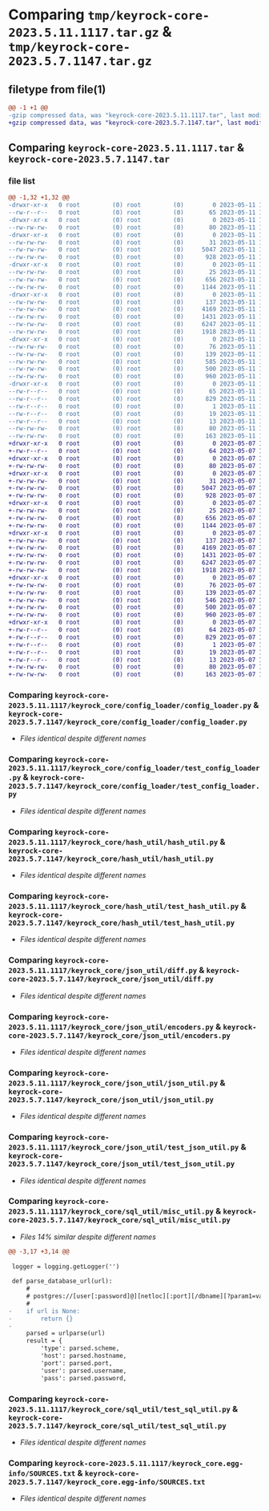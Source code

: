 # Comparing `tmp/keyrock-core-2023.5.11.1117.tar.gz` & `tmp/keyrock-core-2023.5.7.1147.tar.gz`

## filetype from file(1)

```diff
@@ -1 +1 @@
-gzip compressed data, was "keyrock-core-2023.5.11.1117.tar", last modified: Thu May 11 11:17:34 2023, max compression
+gzip compressed data, was "keyrock-core-2023.5.7.1147.tar", last modified: Sun May  7 11:47:31 2023, max compression
```

## Comparing `keyrock-core-2023.5.11.1117.tar` & `keyrock-core-2023.5.7.1147.tar`

### file list

```diff
@@ -1,32 +1,32 @@
-drwxr-xr-x   0 root         (0) root         (0)        0 2023-05-11 11:17:34.028392 keyrock-core-2023.5.11.1117/
--rw-r--r--   0 root         (0) root         (0)       65 2023-05-11 11:17:34.028392 keyrock-core-2023.5.11.1117/PKG-INFO
-drwxr-xr-x   0 root         (0) root         (0)        0 2023-05-11 11:17:34.021058 keyrock-core-2023.5.11.1117/keyrock_core/
--rw-rw-rw-   0 root         (0) root         (0)       80 2023-05-11 11:17:17.000000 keyrock-core-2023.5.11.1117/keyrock_core/__init__.py
-drwxr-xr-x   0 root         (0) root         (0)        0 2023-05-11 11:17:34.023809 keyrock-core-2023.5.11.1117/keyrock_core/config_loader/
--rw-rw-rw-   0 root         (0) root         (0)       31 2023-05-11 11:17:17.000000 keyrock-core-2023.5.11.1117/keyrock_core/config_loader/__init__.py
--rw-rw-rw-   0 root         (0) root         (0)     5047 2023-05-11 11:17:17.000000 keyrock-core-2023.5.11.1117/keyrock_core/config_loader/config_loader.py
--rw-rw-rw-   0 root         (0) root         (0)      928 2023-05-11 11:17:17.000000 keyrock-core-2023.5.11.1117/keyrock_core/config_loader/test_config_loader.py
-drwxr-xr-x   0 root         (0) root         (0)        0 2023-05-11 11:17:34.024725 keyrock-core-2023.5.11.1117/keyrock_core/hash_util/
--rw-rw-rw-   0 root         (0) root         (0)       25 2023-05-11 11:17:17.000000 keyrock-core-2023.5.11.1117/keyrock_core/hash_util/__init__.py
--rw-rw-rw-   0 root         (0) root         (0)      656 2023-05-11 11:17:17.000000 keyrock-core-2023.5.11.1117/keyrock_core/hash_util/hash_util.py
--rw-rw-rw-   0 root         (0) root         (0)     1144 2023-05-11 11:17:17.000000 keyrock-core-2023.5.11.1117/keyrock_core/hash_util/test_hash_util.py
-drwxr-xr-x   0 root         (0) root         (0)        0 2023-05-11 11:17:34.025642 keyrock-core-2023.5.11.1117/keyrock_core/json_util/
--rw-rw-rw-   0 root         (0) root         (0)      137 2023-05-11 11:17:17.000000 keyrock-core-2023.5.11.1117/keyrock_core/json_util/__init__.py
--rw-rw-rw-   0 root         (0) root         (0)     4169 2023-05-11 11:17:17.000000 keyrock-core-2023.5.11.1117/keyrock_core/json_util/diff.py
--rw-rw-rw-   0 root         (0) root         (0)     1431 2023-05-11 11:17:17.000000 keyrock-core-2023.5.11.1117/keyrock_core/json_util/encoders.py
--rw-rw-rw-   0 root         (0) root         (0)     6247 2023-05-11 11:17:17.000000 keyrock-core-2023.5.11.1117/keyrock_core/json_util/json_util.py
--rw-rw-rw-   0 root         (0) root         (0)     1918 2023-05-11 11:17:17.000000 keyrock-core-2023.5.11.1117/keyrock_core/json_util/test_json_util.py
-drwxr-xr-x   0 root         (0) root         (0)        0 2023-05-11 11:17:34.028392 keyrock-core-2023.5.11.1117/keyrock_core/sql_util/
--rw-rw-rw-   0 root         (0) root         (0)       76 2023-05-11 11:17:17.000000 keyrock-core-2023.5.11.1117/keyrock_core/sql_util/__init__.py
--rw-rw-rw-   0 root         (0) root         (0)      139 2023-05-11 11:17:17.000000 keyrock-core-2023.5.11.1117/keyrock_core/sql_util/date_util.py
--rw-rw-rw-   0 root         (0) root         (0)      585 2023-05-11 11:17:17.000000 keyrock-core-2023.5.11.1117/keyrock_core/sql_util/misc_util.py
--rw-rw-rw-   0 root         (0) root         (0)      500 2023-05-11 11:17:17.000000 keyrock-core-2023.5.11.1117/keyrock_core/sql_util/query_util.py
--rw-rw-rw-   0 root         (0) root         (0)      960 2023-05-11 11:17:17.000000 keyrock-core-2023.5.11.1117/keyrock_core/sql_util/test_sql_util.py
-drwxr-xr-x   0 root         (0) root         (0)        0 2023-05-11 11:17:34.022892 keyrock-core-2023.5.11.1117/keyrock_core.egg-info/
--rw-r--r--   0 root         (0) root         (0)       65 2023-05-11 11:17:34.000000 keyrock-core-2023.5.11.1117/keyrock_core.egg-info/PKG-INFO
--rw-r--r--   0 root         (0) root         (0)      829 2023-05-11 11:17:34.000000 keyrock-core-2023.5.11.1117/keyrock_core.egg-info/SOURCES.txt
--rw-r--r--   0 root         (0) root         (0)        1 2023-05-11 11:17:34.000000 keyrock-core-2023.5.11.1117/keyrock_core.egg-info/dependency_links.txt
--rw-r--r--   0 root         (0) root         (0)       19 2023-05-11 11:17:34.000000 keyrock-core-2023.5.11.1117/keyrock_core.egg-info/requires.txt
--rw-r--r--   0 root         (0) root         (0)       13 2023-05-11 11:17:34.000000 keyrock-core-2023.5.11.1117/keyrock_core.egg-info/top_level.txt
--rw-rw-rw-   0 root         (0) root         (0)       80 2023-05-11 11:17:17.000000 keyrock-core-2023.5.11.1117/pyproject.toml
--rw-rw-rw-   0 root         (0) root         (0)      163 2023-05-11 11:17:34.029309 keyrock-core-2023.5.11.1117/setup.cfg
+drwxr-xr-x   0 root         (0) root         (0)        0 2023-05-07 11:47:31.027128 keyrock-core-2023.5.7.1147/
+-rw-r--r--   0 root         (0) root         (0)       64 2023-05-07 11:47:31.027128 keyrock-core-2023.5.7.1147/PKG-INFO
+drwxr-xr-x   0 root         (0) root         (0)        0 2023-05-07 11:47:31.018128 keyrock-core-2023.5.7.1147/keyrock_core/
+-rw-rw-rw-   0 root         (0) root         (0)       80 2023-05-07 11:47:14.000000 keyrock-core-2023.5.7.1147/keyrock_core/__init__.py
+drwxr-xr-x   0 root         (0) root         (0)        0 2023-05-07 11:47:31.022128 keyrock-core-2023.5.7.1147/keyrock_core/config_loader/
+-rw-rw-rw-   0 root         (0) root         (0)       31 2023-05-07 11:47:14.000000 keyrock-core-2023.5.7.1147/keyrock_core/config_loader/__init__.py
+-rw-rw-rw-   0 root         (0) root         (0)     5047 2023-05-07 11:47:14.000000 keyrock-core-2023.5.7.1147/keyrock_core/config_loader/config_loader.py
+-rw-rw-rw-   0 root         (0) root         (0)      928 2023-05-07 11:47:14.000000 keyrock-core-2023.5.7.1147/keyrock_core/config_loader/test_config_loader.py
+drwxr-xr-x   0 root         (0) root         (0)        0 2023-05-07 11:47:31.023128 keyrock-core-2023.5.7.1147/keyrock_core/hash_util/
+-rw-rw-rw-   0 root         (0) root         (0)       25 2023-05-07 11:47:14.000000 keyrock-core-2023.5.7.1147/keyrock_core/hash_util/__init__.py
+-rw-rw-rw-   0 root         (0) root         (0)      656 2023-05-07 11:47:14.000000 keyrock-core-2023.5.7.1147/keyrock_core/hash_util/hash_util.py
+-rw-rw-rw-   0 root         (0) root         (0)     1144 2023-05-07 11:47:14.000000 keyrock-core-2023.5.7.1147/keyrock_core/hash_util/test_hash_util.py
+drwxr-xr-x   0 root         (0) root         (0)        0 2023-05-07 11:47:31.025128 keyrock-core-2023.5.7.1147/keyrock_core/json_util/
+-rw-rw-rw-   0 root         (0) root         (0)      137 2023-05-07 11:47:14.000000 keyrock-core-2023.5.7.1147/keyrock_core/json_util/__init__.py
+-rw-rw-rw-   0 root         (0) root         (0)     4169 2023-05-07 11:47:14.000000 keyrock-core-2023.5.7.1147/keyrock_core/json_util/diff.py
+-rw-rw-rw-   0 root         (0) root         (0)     1431 2023-05-07 11:47:14.000000 keyrock-core-2023.5.7.1147/keyrock_core/json_util/encoders.py
+-rw-rw-rw-   0 root         (0) root         (0)     6247 2023-05-07 11:47:14.000000 keyrock-core-2023.5.7.1147/keyrock_core/json_util/json_util.py
+-rw-rw-rw-   0 root         (0) root         (0)     1918 2023-05-07 11:47:14.000000 keyrock-core-2023.5.7.1147/keyrock_core/json_util/test_json_util.py
+drwxr-xr-x   0 root         (0) root         (0)        0 2023-05-07 11:47:31.027128 keyrock-core-2023.5.7.1147/keyrock_core/sql_util/
+-rw-rw-rw-   0 root         (0) root         (0)       76 2023-05-07 11:47:14.000000 keyrock-core-2023.5.7.1147/keyrock_core/sql_util/__init__.py
+-rw-rw-rw-   0 root         (0) root         (0)      139 2023-05-07 11:47:14.000000 keyrock-core-2023.5.7.1147/keyrock_core/sql_util/date_util.py
+-rw-rw-rw-   0 root         (0) root         (0)      546 2023-05-07 11:47:14.000000 keyrock-core-2023.5.7.1147/keyrock_core/sql_util/misc_util.py
+-rw-rw-rw-   0 root         (0) root         (0)      500 2023-05-07 11:47:14.000000 keyrock-core-2023.5.7.1147/keyrock_core/sql_util/query_util.py
+-rw-rw-rw-   0 root         (0) root         (0)      960 2023-05-07 11:47:14.000000 keyrock-core-2023.5.7.1147/keyrock_core/sql_util/test_sql_util.py
+drwxr-xr-x   0 root         (0) root         (0)        0 2023-05-07 11:47:31.020128 keyrock-core-2023.5.7.1147/keyrock_core.egg-info/
+-rw-r--r--   0 root         (0) root         (0)       64 2023-05-07 11:47:31.000000 keyrock-core-2023.5.7.1147/keyrock_core.egg-info/PKG-INFO
+-rw-r--r--   0 root         (0) root         (0)      829 2023-05-07 11:47:31.000000 keyrock-core-2023.5.7.1147/keyrock_core.egg-info/SOURCES.txt
+-rw-r--r--   0 root         (0) root         (0)        1 2023-05-07 11:47:31.000000 keyrock-core-2023.5.7.1147/keyrock_core.egg-info/dependency_links.txt
+-rw-r--r--   0 root         (0) root         (0)       19 2023-05-07 11:47:31.000000 keyrock-core-2023.5.7.1147/keyrock_core.egg-info/requires.txt
+-rw-r--r--   0 root         (0) root         (0)       13 2023-05-07 11:47:31.000000 keyrock-core-2023.5.7.1147/keyrock_core.egg-info/top_level.txt
+-rw-rw-rw-   0 root         (0) root         (0)       80 2023-05-07 11:47:14.000000 keyrock-core-2023.5.7.1147/pyproject.toml
+-rw-rw-rw-   0 root         (0) root         (0)      163 2023-05-07 11:47:31.028128 keyrock-core-2023.5.7.1147/setup.cfg
```

### Comparing `keyrock-core-2023.5.11.1117/keyrock_core/config_loader/config_loader.py` & `keyrock-core-2023.5.7.1147/keyrock_core/config_loader/config_loader.py`

 * *Files identical despite different names*

### Comparing `keyrock-core-2023.5.11.1117/keyrock_core/config_loader/test_config_loader.py` & `keyrock-core-2023.5.7.1147/keyrock_core/config_loader/test_config_loader.py`

 * *Files identical despite different names*

### Comparing `keyrock-core-2023.5.11.1117/keyrock_core/hash_util/hash_util.py` & `keyrock-core-2023.5.7.1147/keyrock_core/hash_util/hash_util.py`

 * *Files identical despite different names*

### Comparing `keyrock-core-2023.5.11.1117/keyrock_core/hash_util/test_hash_util.py` & `keyrock-core-2023.5.7.1147/keyrock_core/hash_util/test_hash_util.py`

 * *Files identical despite different names*

### Comparing `keyrock-core-2023.5.11.1117/keyrock_core/json_util/diff.py` & `keyrock-core-2023.5.7.1147/keyrock_core/json_util/diff.py`

 * *Files identical despite different names*

### Comparing `keyrock-core-2023.5.11.1117/keyrock_core/json_util/encoders.py` & `keyrock-core-2023.5.7.1147/keyrock_core/json_util/encoders.py`

 * *Files identical despite different names*

### Comparing `keyrock-core-2023.5.11.1117/keyrock_core/json_util/json_util.py` & `keyrock-core-2023.5.7.1147/keyrock_core/json_util/json_util.py`

 * *Files identical despite different names*

### Comparing `keyrock-core-2023.5.11.1117/keyrock_core/json_util/test_json_util.py` & `keyrock-core-2023.5.7.1147/keyrock_core/json_util/test_json_util.py`

 * *Files identical despite different names*

### Comparing `keyrock-core-2023.5.11.1117/keyrock_core/sql_util/misc_util.py` & `keyrock-core-2023.5.7.1147/keyrock_core/sql_util/misc_util.py`

 * *Files 14% similar despite different names*

```diff
@@ -3,17 +3,14 @@
 
 logger = logging.getLogger('')
 
 def parse_database_url(url):
     #
     # postgres://[user[:password]@][netloc][:port][/dbname][?param1=value1&...]
     #
-    if url is None:
-        return {}
-
     parsed = urlparse(url)
     result = {
         'type': parsed.scheme,
         'host': parsed.hostname,
         'port': parsed.port,
         'user': parsed.username,
         'pass': parsed.password,
```

### Comparing `keyrock-core-2023.5.11.1117/keyrock_core/sql_util/test_sql_util.py` & `keyrock-core-2023.5.7.1147/keyrock_core/sql_util/test_sql_util.py`

 * *Files identical despite different names*

### Comparing `keyrock-core-2023.5.11.1117/keyrock_core.egg-info/SOURCES.txt` & `keyrock-core-2023.5.7.1147/keyrock_core.egg-info/SOURCES.txt`

 * *Files identical despite different names*

